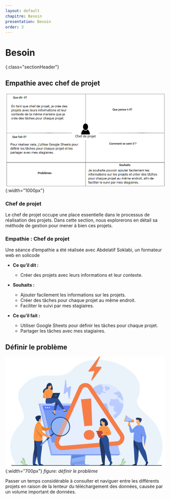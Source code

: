 ```yaml
---
layout: default
chapitre: Besoin
presentation: Besoin
order: 3
---
```



# Besoin 
{:class="sectionHeader"}

<!-- new slide -->

## Empathie avec chef de projet
![Empathie de chef de projet](./images/empathyChef.PNG){:width="1000px"}

### Chef de projet

Le chef de projet occupe une place essentielle dans le processus de réalisation des projets. Dans cette section, nous explorerons en détail sa méthode de gestion pour mener à bien ces projets.

### Empathie : Chef de projet

Une séance d’empathie a été réalisée avec Abdelatif Soklabi, un formateur web en solicode

- **Ce qu’il dit :**

  - Créer des projets avec leurs informations et leur contexte.
  
- **Souhaits :**

  - Ajouter facilement les informations sur les projets.
  - Créer des tâches pour chaque projet au même endroit.
  - Faciliter le suivi par mes stagiaires.
  
- **Ce qu’il fait :**

  - Utiliser Google Sheets pour définir les tâches pour chaque projet.
  - Partager les tâches avec mes stagiaires.

<!-- new slide -->

## Définir le problème

![Définir le problem](./images/problem.jpg){:width="700px"}
*figure: définir le problème*

<!-- note -->

Passer un temps considérable à consulter et naviguer entre les différents projets en raison de la lenteur du téléchargement des données, causée par un volume important de données.

<!-- new slide -->
